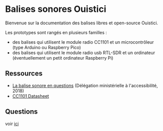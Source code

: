 # Balises sonores Ouistici

Bienvenue sur la documentation des balises libres et open-source Ouistici.

Les prototypes sont rangés en plusieurs familles :

- des balises qui utilisent le module radio CC1101 et un microcontrôleur (type Arduino ou Raspberry Pico)
- des balises qui utilisent le module radio usb RTL-SDR et un ordinateur (éventuellement un petit ordinateur Raspberry Pi)


## Ressources 


- [La balise sonore en questions](https://www.ecologie.gouv.fr/sites/default/files/DMA-La%20balise%20sonore%20en%20questions%20.pdf) (Délégation ministérielle à l'accessibilité, 2018)
- [CC1101 Datasheet](https://www.ti.com/lit/ds/symlink/cc1101.pdf)


## Questions
voir [ici](questions.md)